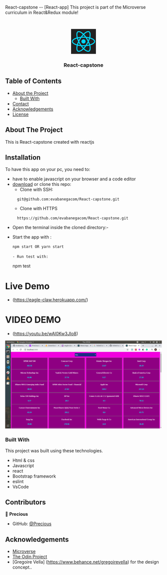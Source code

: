 <!--
*** Thanks for checking out this README Template. If you have a suggestion that would
*** make this better, please fork the repo and create a pull request or simply open
*** an issue with the tag "enhancement".
*** Thanks again! Now go create something AMAZING! :D
-->

<!-- PROJECT SHIELDS -->
<!--
*** I'm using markdown "reference style" links for readability.
*** Reference links are enclosed in brackets [ ] instead of parentheses ( ).
*** See the bottom of this document for the declaration of the reference variables
*** for contributors-url, forks-url, etc. This is an optional, concise syntax you may use.
*** https://www.markdownguide.org/basic-syntax/#reference-style-links
-->
React-capstone -- [React-app]
This project is part of the Microverse curriculum in React&Redux module!

<br />
<p align="center">
  <a href="https://github.com/evabanegacom/React-capstone/feature">
    <img src="images/react.png" alt="Logo" width="80" height="80">
  </a>

  <h3 align="center">React-capstone</h3>

<!-- TABLE OF CONTENTS -->
## Table of Contents

* [About the Project](#about-the-project)
  * [Built With](#built-with)
* [Contact](#contact)
* [Acknowledgements](#acknowledgements)
* [License](#license)

<!-- ABOUT THE PROJECT -->
## About The Project

This is React-capstone created with reactjs
<!-- INSTALLATION -->
## Installation

To have this app on your pc, you need to:
* have to enable javascript on your browser and a code editor
* [download](git@github.com:evabanegacom/React-capstone.git) or clone this repo:
  - Clone with SSH:
  ```
    git@github.com:evabanegacom/React-capstone.git
  ```
  - Clone with HTTPS
  ```
    https://github.com/evabanegacom/React-capstone.git
  ```
* Open the terminal inside the cloned directory:-

- Start the app with :
  ```
  npm start OR yarn start

  - Run test with:
  ```
  npm test

# Live Demo
- (https://eagle-claw.herokuapp.com/)

# VIDEO DEMO
- (https://youtu.be/wAl0Kw3JIo8)

![Screenshot](images/app.png)

### Built With
This project was built using these technologies.
* Html & css
* Javascript
* react
* Bootstrap framework
* eslint
* VsCode
<!-- CONTACT -->
## Contributors

👤 **Precious**

- GitHub: [@Precious](https://github.com/evabanegacom)

<!-- ACKNOWLEDGEMENTS -->
## Acknowledgements
* [Microverse](https://www.microverse.org/)
* [The Odin Project](https://www.theodinproject.com/)
* [Gregoire Vella] (https://www.behance.net/gregoirevella) for the design concept..
